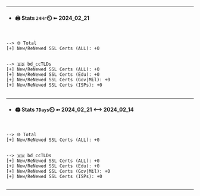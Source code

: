 

---
- #### 🖨️ **Stats** `24Hr`⏲️ ➼ 2024_02_21
```console


--> 🌐 Total
[+] New/ReNewed SSL Certs (ALL): +0


--> 🇧🇩 bd_ccTLDs
[+] New/ReNewed SSL Certs (ALL): +0
[+] New/ReNewed SSL Certs (Edu): +0
[+] New/ReNewed SSL Certs (Gov|Mil): +0
[+] New/ReNewed SSL Certs (ISPs): +0


```

---
- #### 🖨️ **Stats** `7Days`⏲️ ➼ 2024_02_21 <--> 2024_02_14
```console


--> 🌐 Total
[+] New/ReNewed SSL Certs (ALL): +0


--> 🇧🇩 bd_ccTLDs
[+] New/ReNewed SSL Certs (ALL): +0
[+] New/ReNewed SSL Certs (Edu): +0
[+] New/ReNewed SSL Certs (Gov|Mil): +0
[+] New/ReNewed SSL Certs (ISPs): +0


```

---

